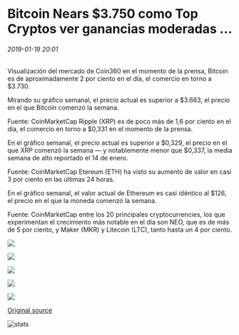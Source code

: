 # Bitcoin Nears $3.750 como Top Cryptos ver ganancias moderadas ...

###### 2019-01-19 20:01

Visualización del mercado de Coin360 en el momento de la prensa, Bitcoin es de aproximadamente 2 por ciento en el día, el comercio en torno a $3.730.

Mirando su gráfico semanal, el precio actual es superior a $3.663, el precio en el que Bitcoin comenzó la semana.

Fuente: CoinMarketCap Ripple (XRP) es de poco más de 1,6 por ciento en el día, el comercio en torno a $0,331 en el momento de la prensa.

En el gráfico semanal, el precio actual es superior a $0,329, el precio en el que XRP comenzó la semana — y notablemente menor que $0,337, la media semana de alto reportado el 14 de enero.

Fuente: CoinMarketCap Etereum (ETH) ha visto su aumento de valor en casi 3 por ciento en las últimas 24 horas.

En el gráfico semanal, el valor actual de Ethereum es casi idéntico al $126, el precio en el que la moneda comenzó la semana.

Fuente: CoinMarketCap entre los 20 principales cryptocurrencies, los que experimentan el crecimiento más notable en el día son NEO, que es de más de 5 por ciento, y Maker (MKR) y Litecoin (LTC), tanto hasta un 4 por ciento.

![](https://s3.cointelegraph.com/storage/uploads/view/ece3db2208bef207ea1653150f5b9b73.png)

![](https://s3.cointelegraph.com/storage/uploads/view/e32e5104f013a214e60ca45bed182ef2.png)

![](https://s3.cointelegraph.com/storage/uploads/view/f0adcac63733d3e6858d3532c1d78b52.png)

![](https://s3.cointelegraph.com/storage/uploads/view/19e4901ef81f27acdf664fbd246e251b.png)

![](https://s3.cointelegraph.com/storage/uploads/view/ee83cf3138e8acf1c4fdbcfe09c0a331.png)

[Original source](https://cointelegraph.com/news/bitcoin-nears-3-750-as-top-cryptos-see-moderate-gains)

![stats](https://c.statcounter.com/11760860/0/a89fa40b/1/ "stats")